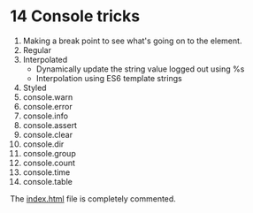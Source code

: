 # 14 Console tricks 

1. Making a break point to see what's going on to the element.
2. Regular
3. Interpolated
    - Dynamically update the string value logged out using %s
    - Interpolation using ES6 template strings
4. Styled
5. console.warn
6. console.error
7. console.info
8. console.assert
9. console.clear
10. console.dir
11. console.group
12. console.count
13. console.time
14. console.table

The [index.html](https://github.com/Mitzelldone/JavaScript30/blob/main/The%2030%20Projects/09%20-%20Dev%20Tools%20Domination/index.html) file is completely commented.
